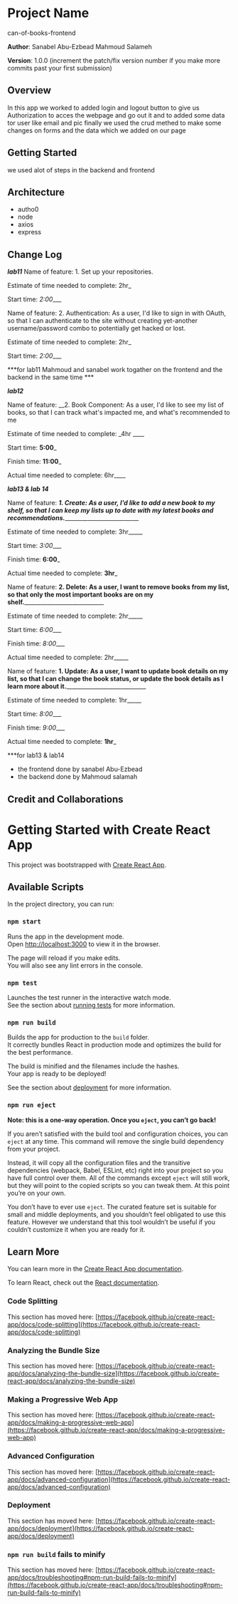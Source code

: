 # Project Name
can-of-books-frontend

**Author**:
Sanabel Abu-Ezbead 
Mahmoud Salameh

**Version**: 1.0.0 (increment the patch/fix version number if you make more commits past your first submission)

## Overview
<!-- Provide a high level overview of what this application is and why you are building it, beyond the fact that it's an assignment for this class. (i.e. What's your problem domain?) -->
In this app we worked to added login and logout button to give us Authorization to acces the webpage and go out it and to added some data tor user like email and pic finally we used the crud methed to make some changes on forms and the data which we added on our page 

## Getting Started
<!-- What are the steps that a user must take in order to build this app on their own machine and get it running? -->
we used alot of steps in the backend and frontend 

## Architecture
<!-- Provide a detailed description of the application design. What technologies (languages, libraries, etc) you're using, and any other relevant design information. -->
* autho0
* node 
* axios
* express



## Change Log
<!-- Use this area to document the iterative changes made to your application as each feature is successfully implemented. Use time stamps. Here's an example:

01-01-2001 4:59pm - Application now has a fully-functional express server, with a GET route for the location resource. -->
***lab11***
Name of feature: 1. Set up your repositories.

Estimate of time needed to complete: 2hr_

Start time: _2:00____




Name of feature: 2. Authentication: As a user, I'd like to sign in with OAuth, so that I can authenticate to the site without creating yet-another username/password combo to potentially get hacked or lost.


Estimate of time needed to complete: 2hr_

Start time: _2:00____


***for lab11 Mahmoud and sanabel work togather on the frontend and the backend in the same time ***


***lab12***

Name of feature: __2. Book Component: As a user, I'd like to see my list of books, so that I can track what's impacted me, and what's recommended to me


Estimate of time needed to complete: _4hr ____

Start time: __5:00___

Finish time: __11:00___

Actual time needed to complete: 6hr____

***lab13 & lab 14***

Name of feature: ___1. Create: As a user, I'd like to add a new book to my shelf, so that I can keep my lists up to date with my latest books and recommendations._____________________________

Estimate of time needed to complete: 3hr_____

Start time: _3:00____

Finish time: __6:00___

Actual time needed to complete: __3hr___


Name of feature: __2. Delete: As a user, I want to remove books from my list, so that only the most important books are on my shelf.______________________________

Estimate of time needed to complete: 2hr_____

Start time: _6:00____

Finish time: _8:00____

Actual time needed to complete: 2hr_____


Name of feature: __1. Update: As a user, I want to update book details on my list, so that I can change the book status, or update the book details as I learn more about it.______________________________

Estimate of time needed to complete: 1hr_____

Start time: _8:00____

Finish time: _9:00____

Actual time needed to complete: __1hr___



***for lab13 & lab14 
- the frontend done by sanabel Abu-Ezbead 
- the backend done by Mahmoud salamah


## Credit and Collaborations
<!-- Give credit (and a link) to other people or resources that helped you build this application. -->



# Getting Started with Create React App

This project was bootstrapped with [Create React App](https://github.com/facebook/create-react-app).

## Available Scripts

In the project directory, you can run:

### `npm start`

Runs the app in the development mode.\
Open [http://localhost:3000](http://localhost:3000) to view it in the browser.

The page will reload if you make edits.\
You will also see any lint errors in the console.

### `npm test`

Launches the test runner in the interactive watch mode.\
See the section about [running tests](https://facebook.github.io/create-react-app/docs/running-tests) for more information.

### `npm run build`

Builds the app for production to the `build` folder.\
It correctly bundles React in production mode and optimizes the build for the best performance.

The build is minified and the filenames include the hashes.\
Your app is ready to be deployed!

See the section about [deployment](https://facebook.github.io/create-react-app/docs/deployment) for more information.

### `npm run eject`

**Note: this is a one-way operation. Once you `eject`, you can’t go back!**

If you aren’t satisfied with the build tool and configuration choices, you can `eject` at any time. This command will remove the single build dependency from your project.

Instead, it will copy all the configuration files and the transitive dependencies (webpack, Babel, ESLint, etc) right into your project so you have full control over them. All of the commands except `eject` will still work, but they will point to the copied scripts so you can tweak them. At this point you’re on your own.

You don’t have to ever use `eject`. The curated feature set is suitable for small and middle deployments, and you shouldn’t feel obligated to use this feature. However we understand that this tool wouldn’t be useful if you couldn’t customize it when you are ready for it.

## Learn More

You can learn more in the [Create React App documentation](https://facebook.github.io/create-react-app/docs/getting-started).

To learn React, check out the [React documentation](https://reactjs.org/).

### Code Splitting

This section has moved here: [https://facebook.github.io/create-react-app/docs/code-splitting](https://facebook.github.io/create-react-app/docs/code-splitting)

### Analyzing the Bundle Size

This section has moved here: [https://facebook.github.io/create-react-app/docs/analyzing-the-bundle-size](https://facebook.github.io/create-react-app/docs/analyzing-the-bundle-size)

### Making a Progressive Web App

This section has moved here: [https://facebook.github.io/create-react-app/docs/making-a-progressive-web-app](https://facebook.github.io/create-react-app/docs/making-a-progressive-web-app)

### Advanced Configuration

This section has moved here: [https://facebook.github.io/create-react-app/docs/advanced-configuration](https://facebook.github.io/create-react-app/docs/advanced-configuration)

### Deployment

This section has moved here: [https://facebook.github.io/create-react-app/docs/deployment](https://facebook.github.io/create-react-app/docs/deployment)

### `npm run build` fails to minify

This section has moved here: [https://facebook.github.io/create-react-app/docs/troubleshooting#npm-run-build-fails-to-minify](https://facebook.github.io/create-react-app/docs/troubleshooting#npm-run-build-fails-to-minify)
